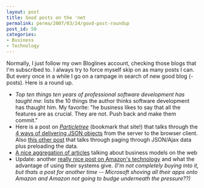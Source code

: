 ```yaml
---
layout: post
title: Good posts on the 'net
permalink: perma/2007/03/24/good-post-roundup
post_id: 50
categories: 
- Business
- Technology
---
```


Normally, I just follow my own Bloglines account, checking those blogs that I'm
subscribed to. I always try to force myself skip on as many posts I can. But
every once in a while I go on a rampage in search of new good blog (-posts).
Here is a round up.

* *Top ten things ten years of professional software development has taught me*:  lists the 10 things the author thinks software development has thaught him. My favorite: "he business likes to say that all the features are as crucial. They are not. Push back and make them commit."
* Here is a post on *<a href="http://particletree.com/">Particletree</a>* (bookmark that site!) that talks through the <a href="http://particletree.com/features/loading-content-with-json/">4 ways of delivering JSON objects</a> from the server to the browser client. Also <a href="http://particletree.com/features/preloading-data-with-ajax-and-json/">this other post</a> that talks through paging through JSON/Ajax data plus preloading the data.
* <a href="http://particletree.com/notebook/business-model-roundup/">A nice aggregation of articles</a> talking about business models on the web
* Update: another <a href="http://www.readwriteweb.com/archives/amazons_series_fortunate_events.php">really nice post on Amazon's technology</a> and what the advantage of using their systems give. _(I'm not completely buying into it, but thats a post for another time -- Microsoft shoving all their apps onto Amazon and Amazon not going to budge underneath the pressure??)_

